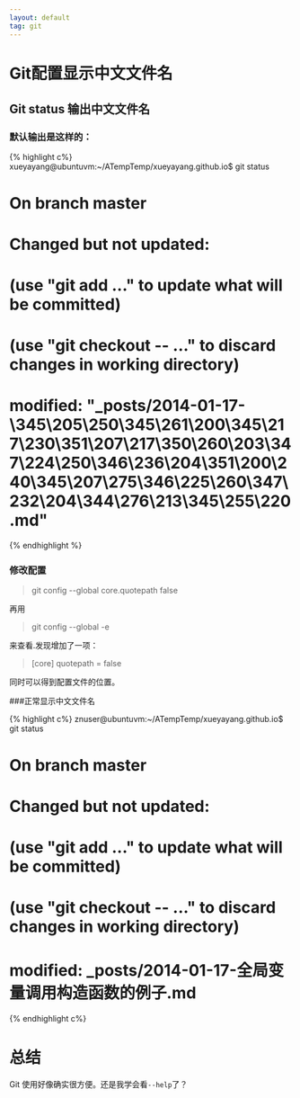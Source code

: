 ```yaml
---
layout: default
tag: git
---
```


Git配置显示中文文件名
=======================

Git status 输出中文文件名
-------------------------

### 默认输出是这样的： 


{% highlight c%}
xueyayang@ubuntuvm:~/ATempTemp/xueyayang.github.io$ git status  
# On branch master  
# Changed but not updated:  
#   (use "git add <file>..." to update what will be committed)  
#   (use "git checkout -- <file>..." to discard changes in working directory)  
#  
#	modified:   "_posts/2014-01-17-\345\205\250\345\261\200\345\217\230\351\207\217\350\260\203\347\224\250\346\236\204\351\200\240\345\207\275\346\225\260\347\232\204\344\276\213\345\255\220.md"  
{% endhighlight %}


### 修改配置

>git config --global core.quotepath false  

再用
>git config --global -e  

来查看.发现增加了一项：
>[core]
	quotepath = false

同时可以得到配置文件的位置。

###正常显示中文文件名

{% highlight c%}
znuser@ubuntuvm:~/ATempTemp/xueyayang.github.io$ git status  
# On branch master  
# Changed but not updated:  
#   (use "git add <file>..." to update what will be committed)  
#   (use "git checkout -- <file>..." to discard changes in working directory)  
#  
#	modified:   _posts/2014-01-17-全局变量调用构造函数的例子.md  
{% endhighlight c%}


总结
====
Git 使用好像确实很方便。还是我学会看`--help`了？
